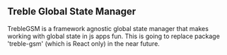 
<!-- <div><img src='https://hjrdave.github.io/get-treble-gsm/static/bd3520df0df3356f8a53c4588b0b285c/f3583/banner-readme.png' /></div>
<p>&nbsp;</p> -->

## Treble Global State Manager

TrebleGSM is a framework agnostic global state manager that makes working with global state in js apps fun.
This is going to replace package 'treble-gsm' (which is React only) in the near future.
